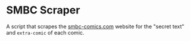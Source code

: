 # SMBC Scraper 
A script that scrapes the [smbc-comics.com](www.smbc-comics.com) website for the "secret text" and `extra-comic` of each comic.

